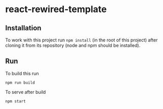 # react-rewired-template

## Installation

To work with this project run `npm install` (in the root of this project) after cloning it from its repository (node and npm should be installed).

## Run

To build this run

    npm run build

To serve after build

    npm start
